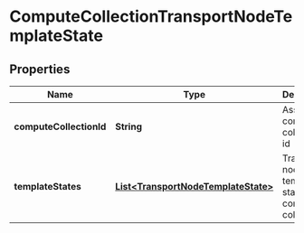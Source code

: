 # ComputeCollectionTransportNodeTemplateState

## Properties
Name | Type | Description | Notes
------------ | ------------- | ------------- | -------------
**computeCollectionId** | **String** | Associated compute collection id |  [optional]
**templateStates** | [**List&lt;TransportNodeTemplateState&gt;**](TransportNodeTemplateState.md) | Transport node template states in compute collection |  [optional]
